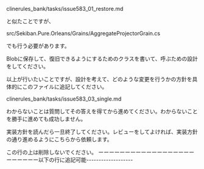 clinerules_bank/tasks/issue583_01_restore.md

と似たことですが、

src/Sekiban.Pure.Orleans/Grains/AggregateProjectorGrain.cs

でも行う必要があります。

Blobに保存して、復旧できるようにするためのクラスを書いて、呼ぶための設計をしてください。

以上が行いたいことですが、設計を考えて、どのような変更を行うかの方針を具体的にこのファイルに追記してください。

clinerules_bank/tasks/issue583_03_single.md

わからないことは質問してその答えを得てから進めてください。わからないことを勝手に進めても成功しません。

実装方針を読んだら一旦終了してください。レビューをしてよければ、実装方針の通り進めるようにこちらから依頼します。

この行の上は削除しないでください。
ーーーーーーーーーーーーーーーーーーーーーーーー以下の行に追記可能-------------------
